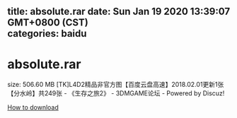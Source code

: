 
title: absolute.rar
date: Sun Jan 19 2020 13:39:07 GMT+0800 (CST)    
categories: baidu
---

# absolute.rar
size: 506.60 MB
 [TK]L4D2精品非官方图【百度云盘高速】2018.02.01更新1张【分水岭】共249张 - 《生存之旅2》 - 3DMGAME论坛 - Powered by Discuz!
 

[How to download](https://bpcam.bemobtrk.com/go/2ceec3aa-1ca2-46d6-b9ff-aaa5c184517c?jno=3433)